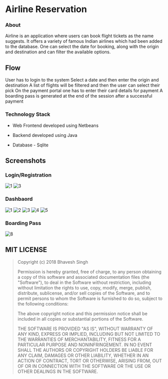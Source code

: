# Airline Reservation

### About

Airline is an application where users can book flight tickets as the name suggests. It offers a variety of famous Indian airlines which had been added to the database. One can select the date for booking, along with the origin and destination and can filter the available options.

## Flow

User has to login to the system
Select a date and then enter the origin and destination
A list of flights will be filtered and then the user can select their pick
On the payment portal one has to enter their card details for payment
A boarding pass is generated at the end of the session after a successful payment

### Technology Stack

- Web Frontend developed using Netbeans

- Backend developed using Java

- Database - Sqlite

## Screenshots

### Login/Registration

![1](images/1.png)
![3](images/2.png)

### Dashbaord

![1](images/3.png)
![2](images/4.png)
![3](images/5.png)
![4](images/6.png)
![5](images/7.png)

### Boarding Pass

![8](images/8.png)

## MIT LICENSE

> Copyright (c) 2018 Bhavesh Singh
>
> Permission is hereby granted, free of charge, to any person obtaining a copy
> of this software and associated documentation files (the "Software"), to deal
> in the Software without restriction, including without limitation the rights
> to use, copy, modify, merge, publish, distribute, sublicense, and/or sell
> copies of the Software, and to permit persons to whom the Software is
> furnished to do so, subject to the following conditions:
>
> The above copyright notice and this permission notice shall be included in all
> copies or substantial portions of the Software.
>
> THE SOFTWARE IS PROVIDED "AS IS", WITHOUT WARRANTY OF ANY KIND, EXPRESS OR
> IMPLIED, INCLUDING BUT NOT LIMITED TO THE WARRANTIES OF MERCHANTABILITY,
> FITNESS FOR A PARTICULAR PURPOSE AND NONINFRINGEMENT. IN NO EVENT SHALL THE
> AUTHORS OR COPYRIGHT HOLDERS BE LIABLE FOR ANY CLAIM, DAMAGES OR OTHER
> LIABILITY, WHETHER IN AN ACTION OF CONTRACT, TORT OR OTHERWISE, ARISING FROM,
> OUT OF OR IN CONNECTION WITH THE SOFTWARE OR THE USE OR OTHER DEALINGS IN THE
> SOFTWARE.

